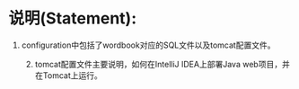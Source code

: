 # 说明(Statement):

1. configuration中包括了wordbook对应的SQL文件以及tomcat配置文件。

 	2. tomcat配置文件主要说明，如何在IntelliJ IDEA上部署Java web项目，并在Tomcat上运行。

